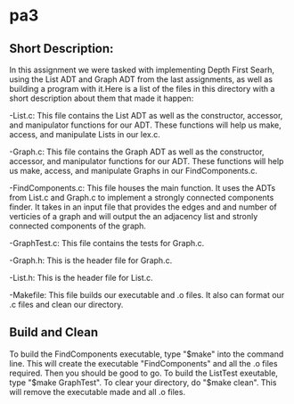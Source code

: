 # pa3

## Short Description:
In this assignment we were tasked with implementing Depth First Searh, using the List ADT and Graph ADT from the last assignments, as well as building a program with it.Here is a list of the files in this directory with a short description about them that made it happen:

-List.c: This file contains the List ADT as well as the constructor, accessor, and manipulator functions for our ADT. These functions will help us make, access, and manipulate Lists in our lex.c.

-Graph.c: This file contains the Graph ADT as well as the constructor, accessor, and manipulator functions for our ADT. These functions will help us make, access, and manipulate Graphs in our FindComponents.c.

-FindComponents.c: This file houses the main function. It uses the ADTs from List.c and Graph.c to implement a strongly connected components finder. It takes in an input file that provides the edges and and number of verticies of a graph and will output the an adjacency list and stronly connected components of the graph.

-GraphTest.c: This file contains the tests for Graph.c.

-Graph.h: This is the header file for Graph.c.

-List.h: This is the header file for List.c.

-Makefile: This file builds our executable and .o files. It also can format our .c files and clean our directory.


## Build and Clean
To build the FindComponents executable, type "$make" into the command line. This will create the executable "FindComponents" and all the .o files required. Then you should be good to go. To build the ListTest exeutable, type "$make GraphTest". To clear your directory, do "$make clean". This will remove the executable made and all .o files.